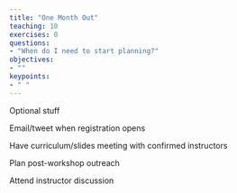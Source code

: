 ```yaml
---
title: "One Month Out"
teaching: 10
exercises: 0
questions:
- "When do I need to start planning?" 
objectives:
- ""
keypoints:
- " "
---
```


Optional stuff

Email/tweet when registration opens

Have curriculum/slides meeting with confirmed instructors

Plan post-workshop outreach

Attend instructor discussion